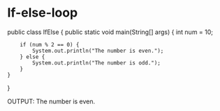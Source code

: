 # If-else-loop
public class IfElse {
    public static void main(String[] args) {
        int num = 10;


        if (num % 2 == 0) {
            System.out.println("The number is even.");
        } else {
            System.out.println("The number is odd.");
        }
    }
}


OUTPUT:
The number is even.
